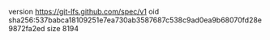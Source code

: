 version https://git-lfs.github.com/spec/v1
oid sha256:537babca18109251e7ea730ab3587687c538c9ad0ea9b68070fd28e9872fa2ed
size 8194
